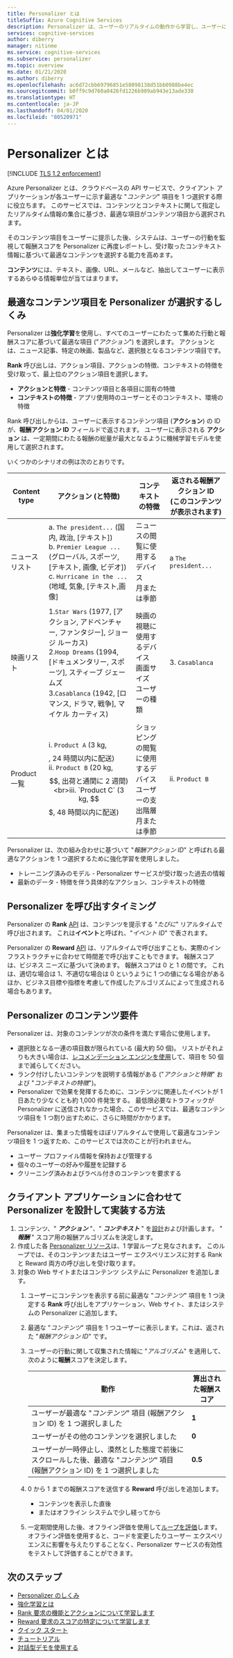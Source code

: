 ```yaml
---
title: Personalizer とは
titleSuffix: Azure Cognitive Services
description: Personalizer は、ユーザーのリアルタイムの動作から学習し、ユーザーに表示する最良のエクスペリエンスを選択できるようにするクラウドベースの API サービスです。
services: cognitive-services
author: diberry
manager: nitinme
ms.service: cognitive-services
ms.subservice: personalizer
ms.topic: overview
ms.date: 01/21/2020
ms.author: diberry
ms.openlocfilehash: ac6d72cbb69796851e58098138d51bb0988be4ec
ms.sourcegitcommit: b0ff9c9d760a0426fd1226b909ab943e13ade330
ms.translationtype: HT
ms.contentlocale: ja-JP
ms.lasthandoff: 04/01/2020
ms.locfileid: "80520971"
---
```

# <a name="what-is-personalizer"></a>Personalizer とは

[!INCLUDE [TLS 1.2 enforcement](../../../includes/cognitive-services-tls-announcement.md)]

Azure Personalizer とは、クラウドベースの API サービスで、クライアント アプリケーションが各ユーザーに示す最適な "_コンテンツ_" 項目を 1 つ選択する際に役立ちます。 このサービスでは、コンテンツとコンテキストに関して指定したリアルタイム情報の集合に基づき、最適な項目がコンテンツ項目から選択されます。

そのコンテンツ項目をユーザーに提示した後、システムは、ユーザーの行動を監視して報酬スコアを Personalizer に再度レポートし、受け取ったコンテキスト情報に基づいて最適なコンテンツを選択する能力を高めます。

**コンテンツ**には、テキスト、画像、URL、メールなど、抽出してユーザーに表示するあらゆる情報単位が当てはまります。

<!--
![What is personalizer animation](./media/what-is-personalizer.gif)
-->

## <a name="how-does-personalizer-select-the-best-content-item"></a>最適なコンテンツ項目を Personalizer が選択するしくみ

Personalizer は**強化学習**を使用し、すべてのユーザーにわたって集めた行動と報酬スコアに基づいて最適な項目 ("_アクション_") を選択します。 アクションとは、ニュース記事、特定の映画、製品など、選択肢となるコンテンツ項目です。

**Rank** 呼び出しは、アクション項目、アクションの特徴、コンテキストの特徴を受け取って、最上位のアクション項目を選択します。

* **アクションと特徴** - コンテンツ項目と各項目に固有の特徴
* **コンテキストの特徴** - アプリ使用時のユーザーとそのコンテキスト、環境の特徴

Rank 呼び出しからは、ユーザーに表示するコンテンツ項目 (__アクション__) の ID が、**報酬アクション ID** フィールドで返されます。
ユーザーに表示される __アクション__ は、一定期間にわたる報酬の総量が最大となるように機械学習モデルを使用して選択されます。

いくつかのシナリオの例は次のとおりです。

|Content type|**アクション (と特徴)**|**コンテキストの特徴**|返される報酬アクション ID<br>(このコンテンツが表示されます)|
|--|--|--|--|
|ニュース リスト|a. `The president...` (国内, 政治, [テキスト])<br>b. `Premier League ...` (グローバル, スポーツ, [テキスト, 画像, ビデオ])<br> c. `Hurricane in the ...` (地域, 気象, [テキスト,画像]|ニュースの閲覧に使用するデバイス<br>月または季節<br>|a `The president...`|
|映画リスト|1.`Star Wars` (1977, [アクション, アドベンチャー, ファンタジー], ジョージ ルーカス)<br>2.`Hoop Dreams` (1994, [ドキュメンタリー, スポーツ], スティーブ ジェームズ<br>3.`Casablanca` (1942, [ロマンス, ドラマ, 戦争], マイケル カーティス)|映画の視聴に使用するデバイス<br>画面サイズ<br>ユーザーの種類<br>|3. `Casablanca`|
|Product 一覧|i. `Product A` (3 kg, $$$$, 24 時間以内に配送)<br>ii. `Product B` (20 kg, $$, 出荷と通関に 2 週間)<br>iii. `Product C` (3 kg, $$$, 48 時間以内に配送)|ショッピングの閲覧に使用するデバイス<br>ユーザーの支出階層<br>月または季節|ii. `Product B`|

Personalizer は、次の組み合わせに基づいて "_報酬アクション ID_" と呼ばれる最適なアクションを 1 つ選択するために強化学習を使用しました。
* トレーニング済みのモデル - Personalizer サービスが受け取った過去の情報
* 最新のデータ - 特徴を伴う具体的なアクション、コンテキストの特徴

## <a name="when-to-call-personalizer"></a>Personalizer を呼び出すタイミング

Personalizer の **Rank** [API](https://go.microsoft.com/fwlink/?linkid=2092082) は、コンテンツを提示する "_たびに_" リアルタイムで呼び出されます。 これは**イベント**と呼ばれ、"_イベント ID_" で表されます。

Personalizer の **Reward** [API](https://westus2.dev.cognitive.microsoft.com/docs/services/personalizer-api/operations/Reward) は、リアルタイムで呼び出すことも、実際のインフラストラクチャに合わせて時間差で呼び出すこともできます。 報酬スコアは、ビジネス ニーズに基づいて決めます。 報酬スコアは 0 と 1 の間です。 これは、適切な場合は 1、不適切な場合は 0 というように 1 つの値になる場合があるほか、ビジネス目標や指標を考慮して作成したアルゴリズムによって生成される場合もあります。

## <a name="personalizer-content-requirements"></a>Personalizer のコンテンツ要件

Personalizer は、対象のコンテンツが次の条件を満たす場合に使用します。

* 選択肢となる一連の項目数が限られている (最大約 50 個)。 リストがそれよりも大きい場合は、[レコメンデーション エンジンを使用](where-can-you-use-personalizer.md#how-to-use-personalizer-with-a-recommendation-solution)して、項目を 50 個まで減らしてください。
* ランク付けしたいコンテンツを説明する情報がある ("_アクションと特徴_" および "_コンテキストの特徴_")。
* Personalizer で効果を発揮するために、コンテンツに関連したイベントが 1 日あたり少なくとも約 1,000 件発生する。 最低限必要なトラフィックが Personalizer に送信されなかった場合、このサービスでは、最適なコンテンツ項目を 1 つ割り出すために、さらに時間がかかります。

Personalizer は、集まった情報をほぼリアルタイムで使用して最適なコンテンツ項目を 1 つ返すため、このサービスでは次のことが行われません。
* ユーザー プロファイル情報を保持および管理する
* 個々のユーザーの好みや履歴を記録する
* クリーニング済みおよびラベル付きのコンテンツを要求する

## <a name="how-to-design-and-implement-personalizer-for-your-client-application"></a>クライアント アプリケーションに合わせて Personalizer を設計して実装する方法

1. コンテンツ、" **_アクション_** "、" **_コンテキスト_** " を[設計](concepts-features.md)および計画します。 " **_報酬_** " スコア用の報酬アルゴリズムを決定します。
1. 作成した各 [Personalizer リソース](how-to-settings.md)は、1 学習ループと見なされます。 このループでは、そのコンテンツまたはユーザー エクスペリエンスに対する Rank と Reward 両方の呼び出しを受け取ります。
1. 対象の Web サイトまたはコンテンツ システムに Personalizer を追加します。
    1. ユーザーにコンテンツを表示する前に最適な "_コンテンツ_" 項目を 1 つ決定する **Rank** 呼び出しをアプリケーション、Web サイト、またはシステムの Personalizer に追加します。
    1. 最適な "_コンテンツ_" 項目を 1 つユーザーに表示します。これは、返された "_報酬アクション ID_" です。
    1. ユーザーの行動に関して収集された情報に "_アルゴリズム_" を適用して、次のように**報酬**スコアを決定します。

        |動作|算出された報酬スコア|
        |--|--|
        |ユーザーが最適な "_コンテンツ_" 項目 (報酬アクション ID) を 1 つ選択しました|**1**|
        |ユーザーがその他のコンテンツを選択しました|**0**|
        |ユーザーが一時停止し、漠然とした態度で前後にスクロールした後、最適な "_コンテンツ_" 項目 (報酬アクション ID) を 1 つ選択しました|**0.5**|

    1. 0 から 1 までの報酬スコアを送信する **Reward** 呼び出しを追加します。
        * コンテンツを表示した直後
        * またはオフライン システムで少し経ってから
    1. 一定期間使用した後、オフライン評価を使用して[ループを評価](concepts-offline-evaluation.md)します。 オフライン評価を使用すると、コードを変更したりユーザー エクスペリエンスに影響を与えたりすることなく、Personalizer サービスの有効性をテストして評価することができます。

## <a name="next-steps"></a>次のステップ


* [Personalizer のしくみ](how-personalizer-works.md)
* [強化学習とは](concepts-reinforcement-learning.md)
* [Rank 要求の機能とアクションについて学習します](concepts-features.md)
* [Reward 要求のスコアの特定について学習します](concept-rewards.md)
* [クイック スタート](sdk-learning-loop.md)
* [チュートリアル](tutorial-use-azure-notebook-generate-loop-data.md)
* [対話型デモを使用する](https://personalizationdemo.azurewebsites.net/)
